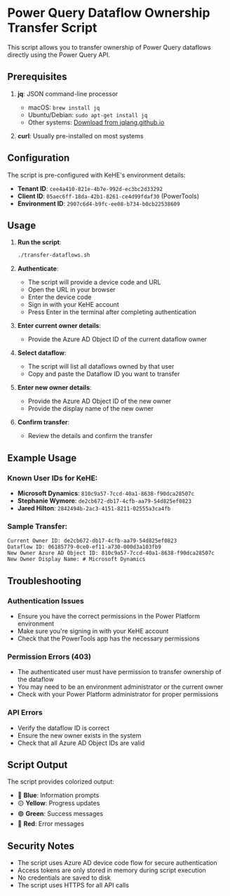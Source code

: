 # Power Query Dataflow Ownership Transfer Script

This script allows you to transfer ownership of Power Query dataflows directly using the Power Query API.

## Prerequisites

1. **jq**: JSON command-line processor
   - macOS: `brew install jq`
   - Ubuntu/Debian: `sudo apt-get install jq`
   - Other systems: [Download from jqlang.github.io](https://jqlang.github.io/jq/)

2. **curl**: Usually pre-installed on most systems

## Configuration

The script is pre-configured with KeHE's environment details:
- **Tenant ID**: `cee4a410-821e-4b7e-992d-ec3bc2d33292`
- **Client ID**: `05aec6ff-18da-42b1-8261-ce4d99fdaf30` (PowerTools)
- **Environment ID**: `2907c6d4-b9fc-ee08-b734-b0cb22538609`

## Usage

1. **Run the script**:
   ```bash
   ./transfer-dataflows.sh
   ```

2. **Authenticate**: 
   - The script will provide a device code and URL
   - Open the URL in your browser
   - Enter the device code
   - Sign in with your KeHE account
   - Press Enter in the terminal after completing authentication

3. **Enter current owner details**:
   - Provide the Azure AD Object ID of the current dataflow owner

4. **Select dataflow**:
   - The script will list all dataflows owned by that user
   - Copy and paste the Dataflow ID you want to transfer

5. **Enter new owner details**:
   - Provide the Azure AD Object ID of the new owner
   - Provide the display name of the new owner

6. **Confirm transfer**:
   - Review the details and confirm the transfer

## Example Usage

### Known User IDs for KeHE:
- **Microsoft Dynamics**: `810c9a57-7ccd-40a1-8638-f90dca28507c`
- **Stephanie Wymore**: `de2cb672-db17-4cfb-aa79-54d825ef0823`
- **Jared Hilton**: `2842494b-2ac3-4151-8211-02555a3ca4fb`

### Sample Transfer:
```
Current Owner ID: de2cb672-db17-4cfb-aa79-54d825ef0823
Dataflow ID: 06185779-0ce0-ef11-a730-000d3a103fb9
New Owner Azure AD Object ID: 810c9a57-7ccd-40a1-8638-f90dca28507c
New Owner Display Name: # Microsoft Dynamics
```

## Troubleshooting

### Authentication Issues
- Ensure you have the correct permissions in the Power Platform environment
- Make sure you're signing in with your KeHE account
- Check that the PowerTools app has the necessary permissions

### Permission Errors (403)
- The authenticated user must have permission to transfer ownership of the dataflow
- You may need to be an environment administrator or the current owner
- Check with your Power Platform administrator for proper permissions

### API Errors
- Verify the dataflow ID is correct
- Ensure the new owner exists in the system
- Check that all Azure AD Object IDs are valid

## Script Output

The script provides colorized output:
- 🔵 **Blue**: Information prompts
- 🟡 **Yellow**: Progress updates
- 🟢 **Green**: Success messages
- 🔴 **Red**: Error messages

## Security Notes

- The script uses Azure AD device code flow for secure authentication
- Access tokens are only stored in memory during script execution
- No credentials are saved to disk
- The script uses HTTPS for all API calls 